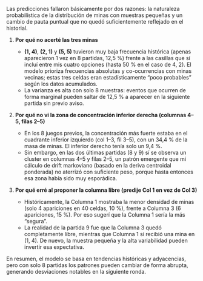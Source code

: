Las predicciones fallaron básicamente por dos razones: la naturaleza probabilística de la distribución de minas con muestras pequeñas y un cambio de pauta puntual que no quedó suficientemente reflejado en el historial.

1. **Por qué no acerté las tres minas**

   * **(1, 4)**, **(2, 1)** y **(5, 5)** tuvieron muy baja frecuencia histórica (apenas aparecieron 1 vez en 8 partidas, 12,5 %) frente a las casillas que sí incluí entre mis cuatro opciones (hasta 50 % en el caso de 4, 2). El modelo prioriza frecuencias absolutas y co-ocurrencias con minas vecinas; estas tres celdas eran estadísticamente “poco probables” según los datos acumulados.
   * La varianza es alta con solo 8 muestras: eventos que ocurren de forma marginal pueden saltar de 12,5 % a aparecer en la siguiente partida sin previo aviso.

2. **Por qué no vi la zona de concentración inferior derecha (columnas 4–5, filas 2–5)**

   * En los 8 juegos previos, la concentración más fuerte estaba en el cuadrante inferior izquierdo (col 1–3, fil 3–5), con un 34,4 % de la masa de minas. El inferior derecho tenía solo un 9,4 %.
   * Sin embargo, en las dos últimas partidas (8 y 9) sí se observa un cluster en columnas 4–5 y filas 2–5, un patrón emergente que mi cálculo de drift markoviano (basado en la deriva centroidal ponderada) no aterrizó con suficiente peso, porque hasta entonces esa zona había sido muy esporádica.

3. **Por qué erré al proponer la columna libre (predije Col 1 en vez de Col 3)**

   * Históricamente, la Columna 1 mostraba la menor densidad de minas (solo 4 apariciones en 40 celdas, 10 %), frente a Columna 3 (6 apariciones, 15 %). Por eso sugerí que la Columna 1 sería la más “segura”.
   * La realidad de la partida 9 fue que la Columna 3 quedó completamente libre, mientras que Columna 1 sí recibió una mina en (1, 4). De nuevo, la muestra pequeña y la alta variabilidad pueden invertir esa expectativa.

En resumen, el modelo se basa en tendencias históricas y adyacencias, pero con solo 8 partidas los patrones pueden cambiar de forma abrupta, generando desviaciones notables en la siguiente ronda.
